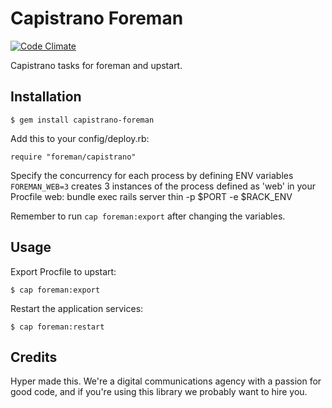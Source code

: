 # Capistrano Foreman

[![Code Climate](https://codeclimate.com/github/hyperoslo/capistrano-foreman.png)](https://codeclimate.com/github/hyperoslo/capistrano-foreman)

Capistrano tasks for foreman and upstart.

## Installation

    $ gem install capistrano-foreman

Add this to your config/deploy.rb:

    require "foreman/capistrano"

Specify the concurrency for each process by defining ENV variables
```FOREMAN_WEB=3``` creates 3 instances of the process defined as 'web' in your Procfile
    web: bundle exec rails server thin -p $PORT  -e $RACK_ENV

Remember to run ```cap foreman:export``` after changing the variables.

## Usage

Export Procfile to upstart:

    $ cap foreman:export

Restart the application services:

    $ cap foreman:restart

## Credits

Hyper made this. We're a digital communications agency with a passion for good code,
and if you're using this library we probably want to hire you.
